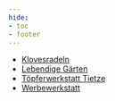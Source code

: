 ```yaml
---
hide:
- toc
- footer
---
```


* [Klovesradeln](http://www.klovesradeln.de)
* [Lebendige Gärten](https://www.gartenbau.org/karlsruhe/martin-lunk-garten--und-landschaftsbau-aULn2J)
* [Töpferwerkstatt Tietze](http://www.toepferei-tietze.de)
* [Werbewerkstatt](http://werbewerkstatt-karlsruhe.de)
